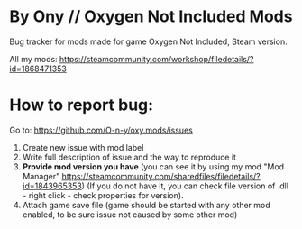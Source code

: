 # By Ony // Oxygen Not Included Mods
Bug tracker for mods made for game Oxygen Not Included, Steam version.

All my mods: 
https://steamcommunity.com/workshop/filedetails/?id=1868471353


# How to report bug:

Go to: https://github.com/O-n-y/oxy.mods/issues
1. Create new issue with mod label
2. Write full description of issue and the way to reproduce it
3. **Provide mod version you have** (you can see it by using my mod "Mod Manager" https://steamcommunity.com/sharedfiles/filedetails/?id=1843965353) (If you do not have it, you can check file version of .dll - right click - check properties for version).
4. Attach game save file (game should be started with any other mod enabled, to be sure issue not caused by some other mod)
